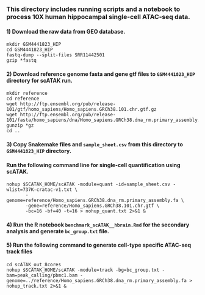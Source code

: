 ### This directory includes running scripts and a notebook to process 10X human hippocampal single-cell ATAC-seq data.
####
#### 1) Download the raw data from GEO database.
```
mkdir GSM4441823_HIP
cd GSM4441823_HIP
fastq-dump --split-files SRR11442501
gzip *fastq
```
#### 2) Download reference genome fasta and gene gtf files to `GSM4441823_HIP` directory for scATAK run.
```
mkdir reference
cd reference
wget http://ftp.ensembl.org/pub/release-101/gtf/homo_sapiens/Homo_sapiens.GRCh38.101.chr.gtf.gz
wget http://ftp.ensembl.org/pub/release-101/fasta/homo_sapiens/dna/Homo_sapiens.GRCh38.dna_rm.primary_assembly.fa.gz
gunzip *gz
cd ..
```
#### 3) Copy Snakemake files and `sample_sheet.csv` from this directory to `GSM4441823_HIP` directory. 
####    Run the following command line for single-cell quantification using scATAK.
```
nohup $SCATAK_HOME/scATAK -module=quant -id=sample_sheet.csv -wlist=737K-cratac-v1.txt \
       -genome=reference/Homo_sapiens.GRCh38.dna_rm.primary_assembly.fa \
       -gene=reference/Homo_sapiens.GRCh38.101.chr.gtf \
       -bc=16 -bf=40 -t=16 > nohup_quant.txt 2>&1 &
```
#### 4) Run the R notebook `benchmark_scATAK__hbrain.Rmd` for the secondary analysis and generate `bc_group.txt` file. 
####
#### 5) Run the following command to generate cell-type specific ATAC-seq track files
```
cd scATAK_out_8cores
nohup $SCATAK_HOME/scATAK -module=track -bg=bc_group.txt -bam=peak_calling/pbmc1.bam -genome=../reference/Homo_sapiens.GRCh38.dna_rm.primary_assembly.fa > nohup_track.txt 2>&1 &
```

